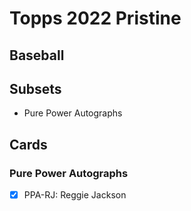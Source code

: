 # Topps 2022 Pristine
## Baseball

## Subsets

- Pure Power Autographs

## Cards

### Pure Power Autographs
- [x] PPA-RJ: Reggie Jackson<br>
